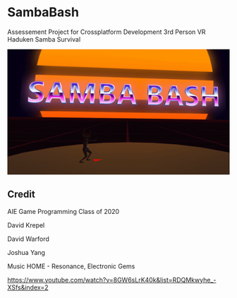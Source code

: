 # SambaBash
Assessement Project for Crossplatform Development
3rd Person VR Haduken Samba Survival

![](Assets/Resources/Haduken.gif)

## Credit
AIE Game Programming Class of 2020

David Krepel

David Warford

Joshua Yang

Music HOME - Resonance, Electronic Gems

https://www.youtube.com/watch?v=8GW6sLrK40k&list=RDQMkwyhe_-XSfs&index=2
